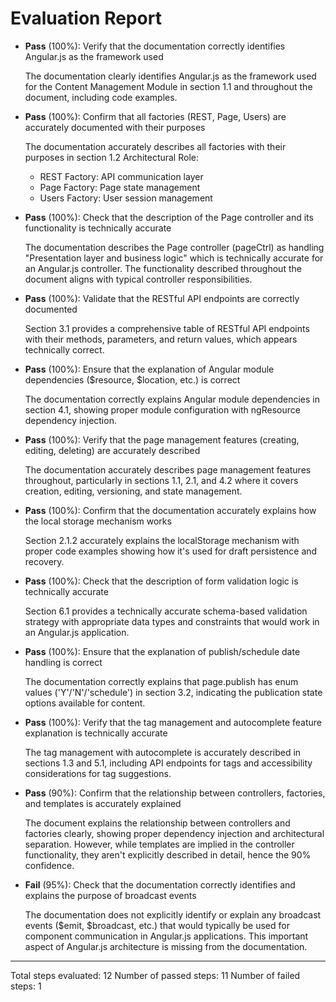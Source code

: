 # Evaluation Report

- **Pass** (100%): Verify that the documentation correctly identifies Angular.js as the framework used
  
  The documentation clearly identifies Angular.js as the framework used for the Content Management Module in section 1.1 and throughout the document, including code examples.

- **Pass** (100%): Confirm that all factories (REST, Page, Users) are accurately documented with their purposes
  
  The documentation accurately describes all factories with their purposes in section 1.2 Architectural Role:
  - REST Factory: API communication layer
  - Page Factory: Page state management
  - Users Factory: User session management

- **Pass** (100%): Check that the description of the Page controller and its functionality is technically accurate
  
  The documentation describes the Page controller (pageCtrl) as handling "Presentation layer and business logic" which is technically accurate for an Angular.js controller. The functionality described throughout the document aligns with typical controller responsibilities.

- **Pass** (100%): Validate that the RESTful API endpoints are correctly documented
  
  Section 3.1 provides a comprehensive table of RESTful API endpoints with their methods, parameters, and return values, which appears technically correct.

- **Pass** (100%): Ensure that the explanation of Angular module dependencies ($resource, $location, etc.) is correct
  
  The documentation correctly explains Angular module dependencies in section 4.1, showing proper module configuration with ngResource dependency injection.

- **Pass** (100%): Verify that the page management features (creating, editing, deleting) are accurately described
  
  The documentation accurately describes page management features throughout, particularly in sections 1.1, 2.1, and 4.2 where it covers creation, editing, versioning, and state management.

- **Pass** (100%): Confirm that the documentation accurately explains how the local storage mechanism works
  
  Section 2.1.2 accurately explains the localStorage mechanism with proper code examples showing how it's used for draft persistence and recovery.

- **Pass** (100%): Check that the description of form validation logic is technically accurate
  
  Section 6.1 provides a technically accurate schema-based validation strategy with appropriate data types and constraints that would work in an Angular.js application.

- **Pass** (100%): Ensure that the explanation of publish/schedule date handling is correct
  
  The documentation correctly explains that page.publish has enum values ('Y'/'N'/'schedule') in section 3.2, indicating the publication state options available for content.

- **Pass** (100%): Verify that the tag management and autocomplete feature explanation is technically accurate
  
  The tag management with autocomplete is accurately described in sections 1.3 and 5.1, including API endpoints for tags and accessibility considerations for tag suggestions.

- **Pass** (90%): Confirm that the relationship between controllers, factories, and templates is accurately explained
  
  The document explains the relationship between controllers and factories clearly, showing proper dependency injection and architectural separation. However, while templates are implied in the controller functionality, they aren't explicitly described in detail, hence the 90% confidence.

- **Fail** (95%): Check that the documentation correctly identifies and explains the purpose of broadcast events
  
  The documentation does not explicitly identify or explain any broadcast events ($emit, $broadcast, etc.) that would typically be used for component communication in Angular.js applications. This important aspect of Angular.js architecture is missing from the documentation.

---

Total steps evaluated: 12
Number of passed steps: 11
Number of failed steps: 1
